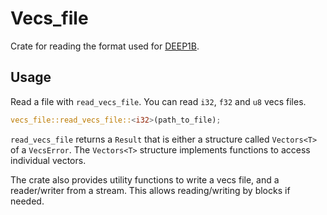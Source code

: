 # Vecs_file

Crate for reading the format used for [DEEP1B](http://sites.skoltech.ru/compvision/noimi/).

## Usage

Read a file with `read_vecs_file`. You can read `i32`, `f32` and `u8` vecs files.

```rust
vecs_file::read_vecs_file::<i32>(path_to_file);
```

`read_vecs_file` returns a `Result` that is either a structure called `Vectors<T>` of a `VecsError`. The `Vectors<T>` structure implements functions to access individual vectors.

The crate also provides utility functions to write a vecs file, and a reader/writer from a stream. This allows reading/writing by blocks if needed.
